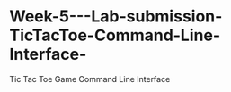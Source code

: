 # Week-5---Lab-submission-TicTacToe-Command-Line-Interface-
Tic Tac Toe Game Command Line Interface
